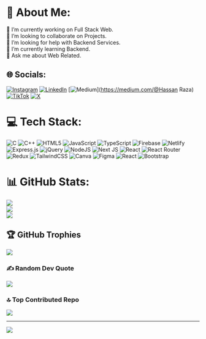 # 💫 About Me:
🔭 I’m currently working on Full  Stack Web.<br>👯 I’m looking to collaborate on Projects.<br>🤝 I’m looking for help with Backend Services.<br>🌱 I’m currently learning Backend.<br>💬 Ask me about Web Related.


## 🌐 Socials:
[![Instagram](https://img.shields.io/badge/Instagram-%23E4405F.svg?logo=Instagram&logoColor=white)](https://instagram.com/hassan__0__1__0) [![LinkedIn](https://img.shields.io/badge/LinkedIn-%230077B5.svg?logo=linkedin&logoColor=white)](https://linkedin.com/in/muhammad-hassan-raza-a64b9b306) [![Medium](https://img.shields.io/badge/Medium-12100E?logo=medium&logoColor=white)](https://medium.com/@Hassan Raza) [![TikTok](https://img.shields.io/badge/TikTok-%23000000.svg?logo=TikTok&logoColor=white)](https://tiktok.com/@Hassan_Raza114641) [![X](https://img.shields.io/badge/X-black.svg?logo=X&logoColor=white)](https://x.com/https://twitter.com/HassanR089?s=09) 

# 💻 Tech Stack:
![C](https://img.shields.io/badge/c-%2300599C.svg?style=flat&logo=c&logoColor=white) ![C++](https://img.shields.io/badge/c++-%2300599C.svg?style=flat&logo=c%2B%2B&logoColor=white) ![HTML5](https://img.shields.io/badge/html5-%23E34F26.svg?style=flat&logo=html5&logoColor=white) ![JavaScript](https://img.shields.io/badge/javascript-%23323330.svg?style=flat&logo=javascript&logoColor=%23F7DF1E) ![TypeScript](https://img.shields.io/badge/typescript-%23007ACC.svg?style=flat&logo=typescript&logoColor=white) ![Firebase](https://img.shields.io/badge/firebase-%23039BE5.svg?style=flat&logo=firebase) ![Netlify](https://img.shields.io/badge/netlify-%23000000.svg?style=flat&logo=netlify&logoColor=#00C7B7) ![Express.js](https://img.shields.io/badge/express.js-%23404d59.svg?style=flat&logo=express&logoColor=%2361DAFB) ![jQuery](https://img.shields.io/badge/jquery-%230769AD.svg?style=flat&logo=jquery&logoColor=white) ![NodeJS](https://img.shields.io/badge/node.js-6DA55F?style=flat&logo=node.js&logoColor=white) ![Next JS](https://img.shields.io/badge/Next-black?style=flat&logo=next.js&logoColor=white) ![React](https://img.shields.io/badge/react-%2320232a.svg?style=flat&logo=react&logoColor=%2361DAFB) ![React Router](https://img.shields.io/badge/React_Router-CA4245?style=flat&logo=react-router&logoColor=white) ![Redux](https://img.shields.io/badge/redux-%23593d88.svg?style=flat&logo=redux&logoColor=white) ![TailwindCSS](https://img.shields.io/badge/tailwindcss-%2338B2AC.svg?style=flat&logo=tailwind-css&logoColor=white) ![Canva](https://img.shields.io/badge/Canva-%2300C4CC.svg?style=flat&logo=Canva&logoColor=white) ![Figma](https://img.shields.io/badge/figma-%23F24E1E.svg?style=flat&logo=figma&logoColor=white) ![React](https://img.shields.io/badge/react-%2320232a.svg?style=flat&logo=react&logoColor=%2361DAFB) ![Bootstrap](https://img.shields.io/badge/bootstrap-%238511FA.svg?style=flat&logo=bootstrap&logoColor=white)
# 📊 GitHub Stats:
![](https://github-readme-stats.vercel.app/api?username=HassanWebdev&theme=blue-green&hide_border=false&include_all_commits=true&count_private=true)<br/>
![](https://github-readme-streak-stats.herokuapp.com/?user=HassanWebdev&theme=blue-green&hide_border=false)<br/>
![](https://github-readme-stats.vercel.app/api/top-langs/?username=HassanWebdev&theme=blue-green&hide_border=false&include_all_commits=true&count_private=true&layout=compact)

## 🏆 GitHub Trophies
![](https://github-profile-trophy.vercel.app/?username=HassanWebdev&theme=algolia&no-frame=false&no-bg=false&margin-w=4)

### ✍️ Random Dev Quote
![](https://quotes-github-readme.vercel.app/api?type=horizontal&theme=gruvbox)

### 🔝 Top Contributed Repo
![](https://github-contributor-stats.vercel.app/api?username=HassanWebdev&limit=5&theme=algolia&combine_all_yearly_contributions=true)

---
[![](https://visitcount.itsvg.in/api?id=HassanWebdev&icon=9&color=12)](https://visitcount.itsvg.in)

<!-- Proudly created with GPRM ( https://gprm.itsvg.in ) -->
